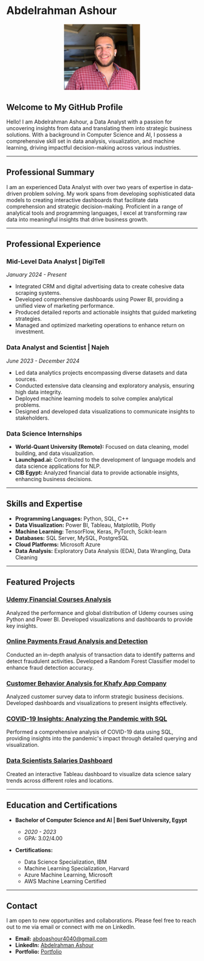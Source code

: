 # Abdelrahman Ashour

<p align="center">
  <img src="https://github.com/Abdoo50/Abdoo50/blob/main/My%20Photo.jpg" width="200" alt="Abdelrahman Ashour">
</p>

## Welcome to My GitHub Profile

Hello! I am Abdelrahman Ashour, a Data Analyst with a passion for uncovering insights from data and translating them into strategic business solutions. With a background in Computer Science and AI, I possess a comprehensive skill set in data analysis, visualization, and machine learning, driving impactful decision-making across various industries.

---

## Professional Summary

I am an experienced Data Analyst with over two years of expertise in data-driven problem solving. My work spans from developing sophisticated data models to creating interactive dashboards that facilitate data comprehension and strategic decision-making. Proficient in a range of analytical tools and programming languages, I excel at transforming raw data into meaningful insights that drive business growth.

---

## Professional Experience

### Mid-Level Data Analyst | DigiTell
*January 2024 - Present*

- Integrated CRM and digital advertising data to create cohesive data scraping systems.
- Developed comprehensive dashboards using Power BI, providing a unified view of marketing performance.
- Produced detailed reports and actionable insights that guided marketing strategies.
- Managed and optimized marketing operations to enhance return on investment.

### Data Analyst and Scientist | Najeh
*June 2023 - December 2024*

- Led data analytics projects encompassing diverse datasets and data sources.
- Conducted extensive data cleansing and exploratory analysis, ensuring high data integrity.
- Deployed machine learning models to solve complex analytical problems.
- Designed and developed data visualizations to communicate insights to stakeholders.

### Data Science Internships

- **World-Quant University (Remote):** Focused on data cleaning, model building, and data visualization.
- **Launchpad.ai:** Contributed to the development of language models and data science applications for NLP.
- **CIB Egypt:** Analyzed financial data to provide actionable insights, enhancing business decisions.

---

## Skills and Expertise

- **Programming Languages:** Python, SQL, C++
- **Data Visualization:** Power BI, Tableau, Matplotlib, Plotly
- **Machine Learning:** TensorFlow, Keras, PyTorch, Scikit-learn
- **Databases:** SQL Server, MySQL, PostgreSQL
- **Cloud Platforms:** Microsoft Azure
- **Data Analysis:** Exploratory Data Analysis (EDA), Data Wrangling, Data Cleaning

---

## Featured Projects

### [Udemy Financial Courses Analysis](https://github.com/Abdoo50/Udemy-Financial-Courses-Analysis)
Analyzed the performance and global distribution of Udemy courses using Python and Power BI. Developed visualizations and dashboards to provide key insights.

### [Online Payments Fraud Analysis and Detection](https://github.com/Abdoo50/Online-Payments-Fraud-Analysis-Detection)
Conducted an in-depth analysis of transaction data to identify patterns and detect fraudulent activities. Developed a Random Forest Classifier model to enhance fraud detection accuracy.

### [Customer Behavior Analysis for Khafy App Company](https://github.com/Abdoo50/Khaffy-App-Company-Customer-Survey-Analysis)
Analyzed customer survey data to inform strategic business decisions. Developed dashboards and visualizations to present insights effectively.

### [COVID-19 Insights: Analyzing the Pandemic with SQL](https://github.com/Abdoo50/Portfolio-Project-COVID-19-Analysis-Using-SQL)
Performed a comprehensive analysis of COVID-19 data using SQL, providing insights into the pandemic's impact through detailed querying and visualization.

### [Data Scientists Salaries Dashboard](https://public.tableau.com/app/profile/abdelrahman.ashour4720/viz/DataScientistsSalaries/Dashboard1)
Created an interactive Tableau dashboard to visualize data science salary trends across different roles and locations.

---

## Education and Certifications

- **Bachelor of Computer Science and AI | Beni Suef University, Egypt**
  - *2020 - 2023*
  - GPA: 3.02/4.00

- **Certifications:**
  - Data Science Specialization, IBM
  - Machine Learning Specialization, Harvard
  - Azure Machine Learning, Microsoft
  - AWS Machine Learning Certified

---

## Contact

I am open to new opportunities and collaborations. Please feel free to reach out to me via email or connect with me on LinkedIn.

- **Email:** [abdoashour4040@gmail.com](mailto:abdoashour4040@gmail.com)
- **LinkedIn:** [Abdelrahman Ashour](https://www.linkedin.com/in/abdo-ashour-9467b623a/)
- **Portfolio:** [Portfolio](https://www.linkedin.com/in/abdo-ashour-9467b623a/)
